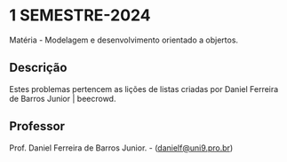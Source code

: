 # 1 SEMESTRE-2024
Matéria -  Modelagem e desenvolvimento orientado a objertos.

## Descrição

Estes problemas pertencem as lições de listas criadas por Daniel Ferreira de Barros Junior | beecrowd.

## Professor
Prof.  Daniel Ferreira de Barros Junior. - ([danielf@uni9.pro.br](mailto:danielf@uni9.pro.br))


